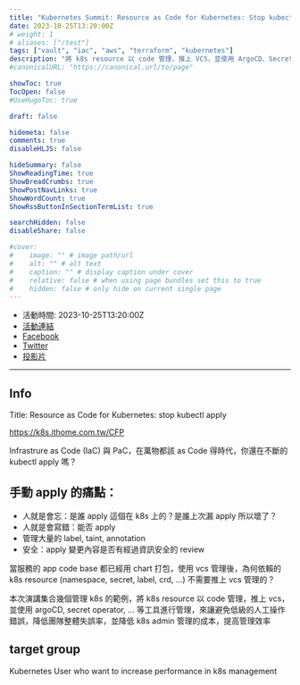 ```yaml
---
title: "Kubernetes Summit: Resource as Code for Kubernetes: Stop kubectl apply"
date: 2023-10-25T13:20:00Z
# weight: 1
# aliases: ["/test"]
tags: ["vault", "iac", "aws", "terraform", "kubernetes"]
description: "將 k8s resource 以 code 管理，推上 VCS，並使用 ArgoCD、Secret Operator 等工具進行管理，以避免人工操作錯誤，降低團隊整體失誤率與管理成本，提升效率。"
#canonicalURL: "https://canonical.url/to/page"

showToc: true
TocOpen: false
#UseHugoToc: true

draft: false

hidemeta: false
comments: true
disableHLJS: false

hideSummary: false
ShowReadingTime: true
ShowBreadCrumbs: true
ShowPostNavLinks: true
ShowWordCount: true
ShowRssButtonInSectionTermList: true

searchHidden: false
disableShare: false

#cover:
#    image: "" # image path/url
#    alt: "" # alt text
#    caption: "" # display caption under cover
#    relative: false # when using page bundles set this to true
#    hidden: false # only hide on current single page
---
```


- 活動時間: 2023-10-25T13:20:00Z
- [活動連結](https://k8s.ithome.com.tw/2023/session-page/2331)
- [Facebook](https://www.facebook.com/engineer.from.scratch)
- [Twitter](https://twitter.com/chechiachang)
- [投影片](../../slides/2023-10-25-k8s-resource-as-code)

---

## Info

Title: Resource as Code for Kubernetes: stop kubectl apply

https://k8s.ithome.com.tw/CFP

Infrastrure as Code (IaC) 與 PaC，在萬物都該 as Code 得時代，你還在不斷的 kubectl apply 嗎？

## 手動 apply 的痛點：

- 人就是會忘：是誰 apply 這個在 k8s 上的？是誰上次漏 apply 所以壞了？
- 人就是會寫錯：能否 apply 
- 管理大量的 label, taint, annotation
- 安全：apply 變更內容是否有經過資訊安全的 review

當服務的 app code base 都已經用 chart 打包，使用 vcs 管理後，為何依賴的 k8s resource (namespace, secret, label, crd, ...) 不需要推上 vcs 管理的？

本次演講集合幾個管理 k8s 的範例，將 k8s resource 以 code 管理，推上 vcs，並使用 argoCD, secret operator, ... 等工具進行管理，來讓避免低級的人工操作錯誤，降低團隊整體失誤率，並降低 k8s admin 管理的成本，提高管理效率

## target group

Kubernetes User who want to increase performance in k8s management
